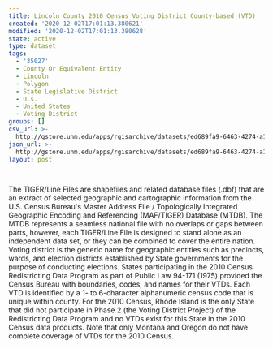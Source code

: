 ```yaml
---
title: Lincoln County 2010 Census Voting District County-based (VTD)
created: '2020-12-02T17:01:13.380621'
modified: '2020-12-02T17:01:13.380628'
state: active
type: dataset
tags:
  - '35027'
  - County Or Equivalent Entity
  - Lincoln
  - Polygon
  - State Legislative District
  - U.s.
  - United States
  - Voting District
groups: []
csv_url: >-
  http://gstore.unm.edu/apps/rgisarchive/datasets/ed689fa9-6463-4274-a11c-e730f25e5196/tl_2010_35027_vtd10.derived.csv
json_url: >-
  http://gstore.unm.edu/apps/rgisarchive/datasets/ed689fa9-6463-4274-a11c-e730f25e5196/tl_2010_35027_vtd10.derived.json
layout: post

---
```

The TIGER/Line Files are shapefiles and related database files (.dbf) that are an extract of selected geographic and cartographic information from the U.S. Census Bureau's Master Address File / Topologically Integrated Geographic Encoding and Referencing (MAF/TIGER) Database (MTDB).  The MTDB represents a seamless national file with no overlaps or gaps between parts, however, each TIGER/Line File is designed to stand alone as an independent data set, or they can be combined to cover the entire nation.  Voting district is the generic name for geographic entities such as precincts, wards, and election districts established by State governments for the purpose of conducting elections.  States participating in the 2010 Census Redistricting Data Program as part of Public Law 94-171 (1975) provided the Census Bureau with boundaries, codes, and names for their VTDs.  Each VTD is identified by a 1- to 6-character alphanumeric census code that is unique within county.  For the 2010 Census, Rhode Island is the only State that did not participate in Phase 2 (the Voting District Project) of the Redistricting Data Program and no VTDs exist for this State in the 2010 Census data products.  Note that only Montana and Oregon do not have complete coverage of VTDs for the 2010 Census.  

